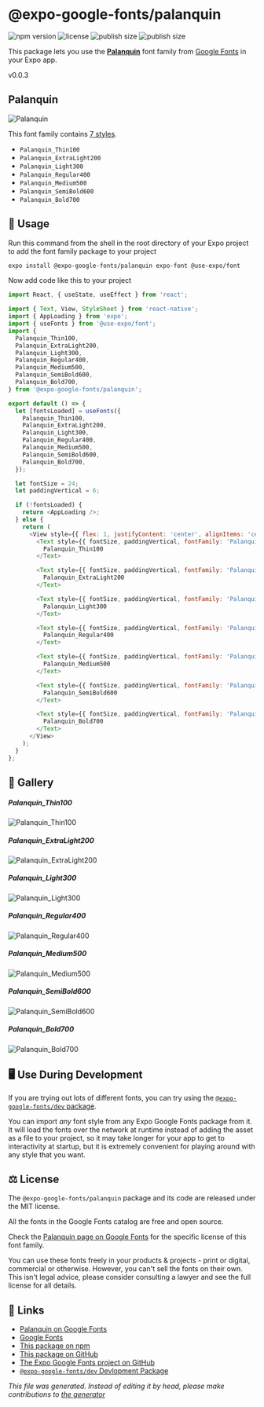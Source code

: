 # @expo-google-fonts/palanquin

![npm version](https://flat.badgen.net/npm/v/@expo-google-fonts/palanquin)
![license](https://flat.badgen.net/github/license/expo/google-fonts)
![publish size](https://flat.badgen.net/packagephobia/install/@expo-google-fonts/palanquin)
![publish size](https://flat.badgen.net/packagephobia/publish/@expo-google-fonts/palanquin)

This package lets you use the [**Palanquin**](https://fonts.google.com/specimen/Palanquin) font family from [Google Fonts](https://fonts.google.com/) in your Expo app.

v0.0.3

## Palanquin

![Palanquin](./font-family.png)

This font family contains [7 styles](#gallery).

- `Palanquin_Thin100`
- `Palanquin_ExtraLight200`
- `Palanquin_Light300`
- `Palanquin_Regular400`
- `Palanquin_Medium500`
- `Palanquin_SemiBold600`
- `Palanquin_Bold700`

## 🔡 Usage

Run this command from the shell in the root directory of your Expo project to add the font family package to your project
```sh
expo install @expo-google-fonts/palanquin expo-font @use-expo/font
```

Now add code like this to your project
```js
import React, { useState, useEffect } from 'react';

import { Text, View, StyleSheet } from 'react-native';
import { AppLoading } from 'expo';
import { useFonts } from '@use-expo/font';
import {
  Palanquin_Thin100,
  Palanquin_ExtraLight200,
  Palanquin_Light300,
  Palanquin_Regular400,
  Palanquin_Medium500,
  Palanquin_SemiBold600,
  Palanquin_Bold700,
} from '@expo-google-fonts/palanquin';

export default () => {
  let [fontsLoaded] = useFonts({
    Palanquin_Thin100,
    Palanquin_ExtraLight200,
    Palanquin_Light300,
    Palanquin_Regular400,
    Palanquin_Medium500,
    Palanquin_SemiBold600,
    Palanquin_Bold700,
  });

  let fontSize = 24;
  let paddingVertical = 6;

  if (!fontsLoaded) {
    return <AppLoading />;
  } else {
    return (
      <View style={{ flex: 1, justifyContent: 'center', alignItems: 'center' }}>
        <Text style={{ fontSize, paddingVertical, fontFamily: 'Palanquin_Thin100' }}>
          Palanquin_Thin100
        </Text>

        <Text style={{ fontSize, paddingVertical, fontFamily: 'Palanquin_ExtraLight200' }}>
          Palanquin_ExtraLight200
        </Text>

        <Text style={{ fontSize, paddingVertical, fontFamily: 'Palanquin_Light300' }}>
          Palanquin_Light300
        </Text>

        <Text style={{ fontSize, paddingVertical, fontFamily: 'Palanquin_Regular400' }}>
          Palanquin_Regular400
        </Text>

        <Text style={{ fontSize, paddingVertical, fontFamily: 'Palanquin_Medium500' }}>
          Palanquin_Medium500
        </Text>

        <Text style={{ fontSize, paddingVertical, fontFamily: 'Palanquin_SemiBold600' }}>
          Palanquin_SemiBold600
        </Text>

        <Text style={{ fontSize, paddingVertical, fontFamily: 'Palanquin_Bold700' }}>
          Palanquin_Bold700
        </Text>
      </View>
    );
  }
};

```

## 📖 Gallery

##### Palanquin_Thin100
![Palanquin_Thin100](./c2f2587b9d7e9715b99bbe03f6115a2dcf52f8cb016c7e31f06e26561f3f13bb.ttf.png)

##### Palanquin_ExtraLight200
![Palanquin_ExtraLight200](./e3ae6db39173fbbc643b90005a108980c36ea6111e91516ed3e754cd247f965d.ttf.png)

##### Palanquin_Light300
![Palanquin_Light300](./94dbed29146fdc39c8979eff474e5210368a5276c9c7b55706418b745036a240.ttf.png)

##### Palanquin_Regular400
![Palanquin_Regular400](./a3fd79ddbba4270727bcb4649e1015a2726418eef7abd8cb984139bca11f5df5.ttf.png)

##### Palanquin_Medium500
![Palanquin_Medium500](./c027a6ee638527b57eed686cb93382141e9da3ad55c331614b735f4b26dfe2f9.ttf.png)

##### Palanquin_SemiBold600
![Palanquin_SemiBold600](./e342fbd31bc4d7a837724b2e51ac0c6e4057d44809e8e984d2c72c0b0a3dc48a.ttf.png)

##### Palanquin_Bold700
![Palanquin_Bold700](./a1812757fe429bab601701c1010e05f49540ea857170789a8ee91e0fe1d5e9d2.ttf.png)


## 🖥️ Use During Development

If you are trying out lots of different fonts, you can try using the [`@expo-google-fonts/dev` package](https://github.com/expo/google-fonts/tree/master/font-packages/dev#readme).

You can import *any* font style from any Expo Google Fonts package from it. It will load the fonts
over the network at runtime instead of adding the asset as a file to your project, so it may take longer
for your app to get to interactivity at startup, but it is extremely convenient
for playing around with any style that you want.

## ⚖️ License

The `@expo-google-fonts/palanquin` package and its code are released under the MIT license.

All the fonts in the Google Fonts catalog are free and open source.

Check the [Palanquin page on Google Fonts](https://fonts.google.com/specimen/Palanquin) for the specific license of this font family.

You can use these fonts freely in your products & projects - print or digital, commercial or otherwise. However, you can't sell the fonts on their own. This isn't legal advice, please consider consulting a lawyer and see the full license for all details.

## 🔗 Links

- [Palanquin on Google Fonts](https://fonts.google.com/specimen/Palanquin)
- [Google Fonts](https://fonts.google.com/)
- [This package on npm](https://www.npmjs.com/package/@expo-google-fonts/palanquin)
- [This package on GitHub](https://github.com/expo/google-fonts/tree/master/font-packages/palanquin)
- [The Expo Google Fonts project on GitHub](https://github.com/expo/google-fonts)
- [`@expo-google-fonts/dev` Devlopment Package](https://github.com/expo/google-fonts/tree/master/font-packages/dev)


*This file was generated. Instead of editing it by head, please make contributions to [the generator](https://github.com/expo/google-fonts/tree/master/packages/generator)*

